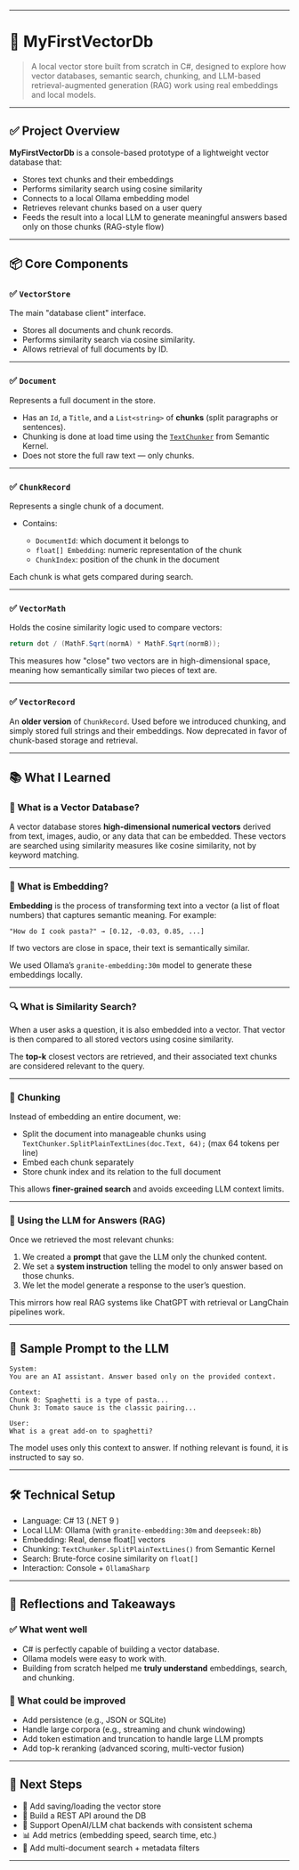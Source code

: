 
---

# 🧠 MyFirstVectorDb

> A local vector store built from scratch in C#, designed to explore how vector databases, semantic search, chunking, and LLM-based retrieval-augmented generation (RAG) work using real embeddings and local models.

---

## ✅ Project Overview

**MyFirstVectorDb** is a console-based prototype of a lightweight vector database that:

* Stores text chunks and their embeddings
* Performs similarity search using cosine similarity
* Connects to a local Ollama embedding model
* Retrieves relevant chunks based on a user query
* Feeds the result into a local LLM to generate meaningful answers based only on those chunks (RAG-style flow)

---

## 📦 Core Components

### ✅ `VectorStore`

The main "database client" interface.

* Stores all documents and chunk records.
* Performs similarity search via cosine similarity.
* Allows retrieval of full documents by ID.

---

### ✅ `Document`

Represents a full document in the store.

* Has an `Id`, a `Title`, and a `List<string>` of **chunks** (split paragraphs or sentences).
* Chunking is done at load time using the [`TextChunker`](https://learn.microsoft.com/en-us/dotnet/api/microsoft.semantickernel.text.textchunker) from Semantic Kernel.
* Does not store the full raw text — only chunks.

---

### ✅ `ChunkRecord`

Represents a single chunk of a document.

* Contains:

  * `DocumentId`: which document it belongs to
  * `float[] Embedding`: numeric representation of the chunk
  * `ChunkIndex`: position of the chunk in the document

Each chunk is what gets compared during search.

---

### ✅ `VectorMath`

Holds the cosine similarity logic used to compare vectors:

```csharp
return dot / (MathF.Sqrt(normA) * MathF.Sqrt(normB));
```

This measures how "close" two vectors are in high-dimensional space, meaning how semantically similar two pieces of text are.

---

### ✅ `VectorRecord`

An **older version** of `ChunkRecord`.
Used before we introduced chunking, and simply stored full strings and their embeddings.
Now deprecated in favor of chunk-based storage and retrieval.

---

## 📚 What I Learned

### 🧭 What is a Vector Database?

A vector database stores **high-dimensional numerical vectors** derived from text, images, audio, or any data that can be embedded. These vectors are searched using similarity measures like cosine similarity, not by keyword matching.

---

### 🧠 What is Embedding?

**Embedding** is the process of transforming text into a vector (a list of float numbers) that captures semantic meaning. For example:

```
"How do I cook pasta?" → [0.12, -0.03, 0.85, ...]
```

If two vectors are close in space, their text is semantically similar.

We used Ollama’s `granite-embedding:30m` model to generate these embeddings locally.

---

### 🔍 What is Similarity Search?

When a user asks a question, it is also embedded into a vector. That vector is then compared to all stored vectors using cosine similarity.

The **top-k** closest vectors are retrieved, and their associated text chunks are considered relevant to the query.

---

### 🔄 Chunking

Instead of embedding an entire document, we:

* Split the document into manageable chunks using `TextChunker.SplitPlainTextLines(doc.Text, 64);` (max 64 tokens per line)
* Embed each chunk separately
* Store chunk index and its relation to the full document

This allows **finer-grained search** and avoids exceeding LLM context limits.

---

### 🧩 Using the LLM for Answers (RAG)

Once we retrieved the most relevant chunks:

1. We created a **prompt** that gave the LLM only the chunked content.
2. We set a **system instruction** telling the model to only answer based on those chunks.
3. We let the model generate a response to the user’s question.

This mirrors how real RAG systems like ChatGPT with retrieval or LangChain pipelines work.

---

## 🧪 Sample Prompt to the LLM

```plaintext
System:
You are an AI assistant. Answer based only on the provided context.

Context:
Chunk 0: Spaghetti is a type of pasta...
Chunk 3: Tomato sauce is the classic pairing...

User:
What is a great add-on to spaghetti?
```

The model uses only this context to answer. If nothing relevant is found, it is instructed to say so.

---

## 🛠️ Technical Setup

* Language: C# 13 (.NET 9 )
* Local LLM: Ollama (with `granite-embedding:30m` and `deepseek:8b`)
* Embedding: Real, dense float\[] vectors
* Chunking: `TextChunker.SplitPlainTextLines()` from Semantic Kernel
* Search: Brute-force cosine similarity on `float[]`
* Interaction: Console + `OllamaSharp`

---

## 🤔 Reflections and Takeaways

### ✅ What went well

* C# is perfectly capable of building a vector database.
* Ollama models were easy to work with.
* Building from scratch helped me **truly understand** embeddings, search, and chunking.

### 🧱 What could be improved

* Add persistence (e.g., JSON or SQLite)
* Handle large corpora (e.g., streaming and chunk windowing)
* Add token estimation and truncation to handle large LLM prompts
* Add top-k reranking (advanced scoring, multi-vector fusion)

---

## 🚀 Next Steps

* 🔄 Add saving/loading the vector store
* 🔎 Build a REST API around the DB
* 💬 Support OpenAI/LLM chat backends with consistent schema
* 📊 Add metrics (embedding speed, search time, etc.)
* 🧠 Add multi-document search + metadata filters

---
